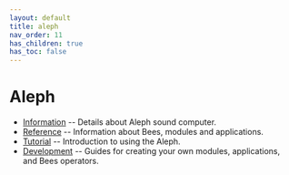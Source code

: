 ```yaml
---
layout: default
title: aleph
nav_order: 11
has_children: true
has_toc: false
---
```


# Aleph

* [Information](/aleph) -- Details about Aleph sound computer.
* [Reference](/docs/aleph/reference) -- Information about Bees, modules and applications.
* [Tutorial](/docs/aleph/tutorial-0) -- Introduction to using the Aleph.
* [Development](/docs/aleph/dev) -- Guides for creating your own modules, applications, and Bees operators.
